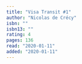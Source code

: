 ```yaml
---
title: "Visa Transit #1"
author: "Nicolas de Crécy"
isbn: ""
isbn13: ""
rating: 4
pages: 136
read: "2020-01-11"
added: "2020-01-11"
---
```


